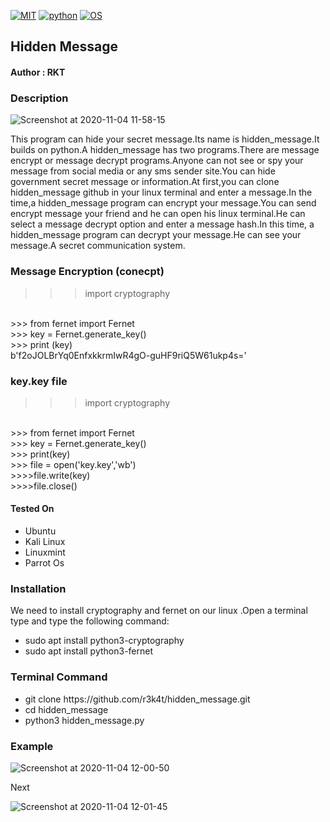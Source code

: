 [![MIT](https://img.shields.io/packagist/l/doctrine/orm.svg)](https://github.com/r3k4t//blob/master/LICENSE) 
[![python](https://img.shields.io/badge/python-3.9.0-brightgreen.svg)](https://www.python.org/downloads/release/python-390/)
[![OS](https://img.shields.io/badge/Tested%20On-Linux-yellowgreen.svg)](https://en.wikipedia.org/wiki/Linux/)

<h2>Hidden Message</h2>

<h4>Author : RKT</h4>

### Description ###

![Screenshot at 2020-11-04 11-58-15](https://user-images.githubusercontent.com/69615463/98142496-e00d9100-1eed-11eb-9a32-8ebef3a06885.png)

This program can hide your secret message.Its name is hidden_message.It builds on python.A hidden_message has two programs.There are message encrypt or message decrypt programs.Anyone  can not see or spy  your message from social media or any sms sender site.You can hide government secret message or information.At first,you can clone hidden_message github in your linux terminal and enter a message.In the time,a hidden_message program can encrypt your message.You can send encrypt message your friend and he can open his linux terminal.He can select a message decrypt option and enter a message hash.In this time, a hidden_message program can decrypt your message.He can see your message.A secret communication system.


### Message  Encryption (conecpt) ###

>>> import cryptography
<br>
>>> from fernet import Fernet
<br>
>>> key = Fernet.generate_key()
<br>
>>> print (key) 
<br>
b'f2oJOLBrYq0EnfxkkrmIwR4gO-guHF9riQ5W61ukp4s='

### key.key file ###

>>> import cryptography
<br>
>>> from fernet import Fernet
<br>
>>> key = Fernet.generate_key()
<br>
>>> print(key)
<br>
>>> file = open('key.key','wb')
<br>
>>>>file.write(key) 
<br>
>>>>file.close()

#### Tested On ###
                                       
<ul>
<li>Ubuntu</li>
<li>Kali Linux</li>
<li>Linuxmint</li>
<li>Parrot Os</li>
</ul>

### Installation ###

We need to install cryptography and fernet on our linux .Open a terminal type and type the following command:

<ul>
<li>sudo apt install python3-cryptography</li>
<li>sudo apt install python3-fernet
</ul>

### Terminal Command ###

<ul>
<li>git clone https://github.com/r3k4t/hidden_message.git</li>
<li>cd hidden_message   </li>
<li>python3 hidden_message.py </li>
</ul>


### Example ###

![Screenshot at 2020-11-04 12-00-50](https://user-images.githubusercontent.com/69615463/98142775-3e3a7400-1eee-11eb-85f6-fb399dd9ef95.png)

Next

![Screenshot at 2020-11-04 12-01-45](https://user-images.githubusercontent.com/69615463/98142816-4e525380-1eee-11eb-9ccc-bb625b414e0c.png)
